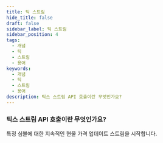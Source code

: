 ```yaml
---
title: 틱 스트림
hide_title: false
draft: false
sidebar_label: 틱 스트림
sidebar_position: 4
tags:
  - 개념
  - 틱
  - 스트림
  - 용어
keywords:
  - 개념
  - 틱
  - 스트림
  - 용어
description: 틱스 스트림 API 호출이란 무엇인가요?
---
```


### 틱스 스트림 API 호출이란 무엇인가요?

특정 심볼에 대한 지속적인 현물 가격 업데이트 스트림을 시작합니다.
